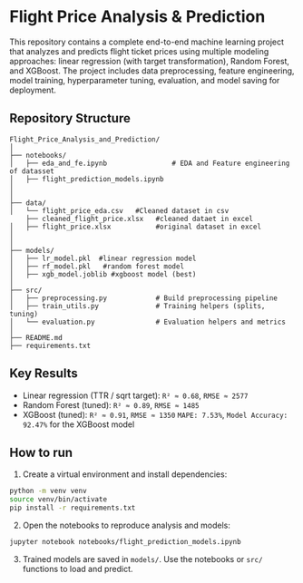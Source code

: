 # Flight Price Analysis & Prediction

This repository contains a complete end-to-end machine learning project that analyzes and predicts flight ticket prices using multiple modeling approaches: linear regression (with target transformation), Random Forest, and XGBoost. The project includes data preprocessing, feature engineering, model training, hyperparameter tuning, evaluation, and model saving for deployment.

## Repository Structure

```
Flight_Price_Analysis_and_Prediction/
│
├── notebooks/
│   ├── eda_and_fe.ipynb                # EDA and Feature engineering of datasset
│   ├── flight_prediction_models.ipynb
│   
│
├── data/
│   └── flight_price_eda.csv   #Cleaned dataset in csv 
    ├── cleaned_flight_price.xlsx   #cleaned dataet in excel
│   ├── flight_price.xlsx           #original dataset in excel
│      
│
├── models/
│   ├── lr_model.pkl  #linear regression model
│   ├── rf_model.pkl   #random forest model
│   ├── xgb_model.joblib #xgboost model (best)
│
├── src/
│   ├── preprocessing.py            # Build preprocessing pipeline
│   ├── train_utils.py              # Training helpers (splits, tuning)
│   └── evaluation.py               # Evaluation helpers and metrics
│
├── README.md
├── requirements.txt

```

## Key Results 
- Linear regression (TTR / sqrt target): `R² ≈ 0.68`, `RMSE ≈ 2577`
- Random Forest (tuned): `R² ≈ 0.89`, `RMSE ≈ 1485`
- XGBoost (tuned): `R² ≈ 0.91`, `RMSE ≈ 1350`
  `MAPE: 7.53%`,
  `Model Accuracy: 92.47%` for the XGBoost model

## How to run

1. Create a virtual environment and install dependencies:

```bash
python -m venv venv
source venv/bin/activate      
pip install -r requirements.txt
```

2. Open the notebooks to reproduce analysis and models:

```bash
jupyter notebook notebooks/flight_prediction_models.ipynb
```

3. Trained models are saved in `models/`. Use the notebooks or `src/` functions to load and predict.



